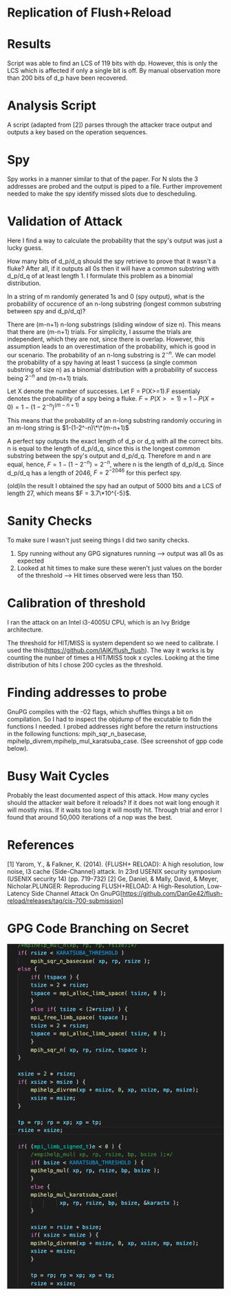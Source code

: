 # Replication of Flush+Reload


# Results
Script was able to find an LCS of 119 bits with dp. However, this is only the LCS which is affected if only a single bit is off. By manual observation more than 200 bits of d_p have been recovered.


# Analysis Script
A script (adapted from [2])  parses through the attacker trace output and outputs a key based on the operation sequences. 

# Spy
Spy works in a manner similar to that of the paper. For N slots the 3 addresses are probed and the output is piped to a file. Further improvement needed to make the spy identify missed slots due to descheduling.





# Validation of Attack
Here I find a way to calculate the probability that the spy's output was just a lucky guess.

How many bits of d_p/d_q should the spy retrieve to prove that it wasn't a fluke? After all, if it outputs all 0s then it will have a common substring with d_p/d_q of at least length 1. I formulate this problem as a binomial distribution.

In a string of m randomly generated 1s and 0 (spy output), what is the probability of occurence of an n-long substring (longest common substring between spy and d_p/d_q)?

There are (m-n+1) n-long substrings (sliding window of size n). This means that there are (m-n+1) trials. For simplicity, I assume the trials are independent, which they are not, since there is overlap. However, this assumption leads to an overestimation of the probability, which is good in our scenario.
The probability of an n-long substring is $2^{-n}$. We can model the probability of a spy having at least 1 success (a single common substring of size n) as a binomial distribution with a probability of success being $2^{-n}$ and (m-n+1) trials.

Let X denote the number of successes. Let F = P(X>=1).F essentialy denotes the probability of a spy being a fluke.
$F=P(X>=1) = 1 - P(X=0) = 1-(1-2^{-n})^{(m-n+1)}$

This means that the probability of an n-long substring randomly occuring in an m-long string is $1-(1-2^-n)\*\*(m-n+1)$

A perfect spy outputs the exact length of d_p or d_q with all the correct bits. n is equal to the length of d_p/d_q, since this is the longest common substring between the spy's output and d_p/d_q. Therefore m and n are equal, hence,
$F = 1-(1-2^{-n}) =2^{-n}$, where n is the length of d_p/d_q. Since d_p/d_q has a length of 2046, $F =  2^{-2046}$ for this perfect spy.

(old)In the result I obtained the spy had an output of 5000 bits and a LCS of length 27, which means $F = 3.7\*10^{-5}$.

# Sanity Checks
To make sure I wasn't just seeing things I did two sanity checks.
1. Spy running without any GPG signatures running --> output was all 0s as expected
2. Looked at hit times to make sure these weren't just values on the border of the threshold --> Hit times observed were less than 150.

# Calibration of threshold
I ran the attack on an Intel i3-4005U CPU, which is an Ivy Bridge architecture.

The threshold for HIT/MISS is system dependent so we need to calibrate. I used the this(https://github.com/IAIK/flush_flush). The way it works is by counting the nunber of times a HIT/MISS took x cycles. Looking at the time distribution of hits I chose 200 cycles as the threshold.


# Finding addresses to probe
GnuPG compiles with the -02 flags, which shuffles things a bit on compilation. So I had to inspect the objdump of the excutable to fidn the functions I needed. I probed addresses right before the return instructions in the following functions: mpih_sqr_n_basecase, mpihelp_divrem,mpihelp_mul_karatsuba_case. (See screenshot of gpp code below).

# Busy Wait Cycles
Probably the least documented aspect of this attack. How many cycles should the attacker wait before it reloads? If it does not wait long enough it will mostly miss. If it waits too long it will mostly hit. Through trial and error I found that around 50,000 iterations of a nop was the best.

# References
[1] Yarom, Y., & Falkner, K. (2014). {FLUSH+ RELOAD}: A high resolution, low noise, l3 cache {Side-Channel} attack. In 23rd USENIX security symposium (USENIX security 14) (pp. 719-732)
[2] Ge, Daniel, & Mally, David, & Meyer, Nicholar.PLUNGER: Reproducing FLUSH+RELOAD: A High-Resolution, Low-Latency Side Channel Attack On GnuPG[https://github.com/DanGe42/flush-reload/releases/tag/cis-700-submission]
# GPG Code Branching on Secret
![alt text](https://github.com/samyamer/Flush-Reload/blob/master/GPG-Code.png)

